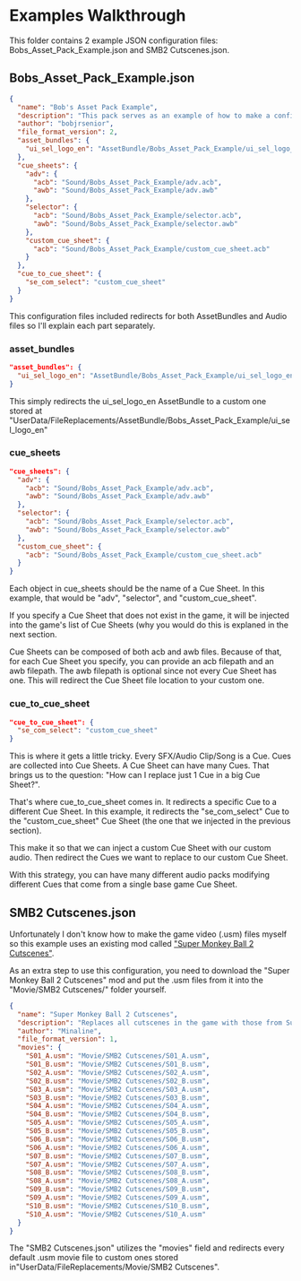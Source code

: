 # Examples Walkthrough

This folder contains 2 example JSON configuration files: Bobs_Asset_Pack_Example.json and SMB2 Cutscenes.json.

## Bobs_Asset_Pack_Example.json

```json
{
  "name": "Bob's Asset Pack Example",
  "description": "This pack serves as an example of how to make a configuration file for SMBBM FileRedirector",
  "author": "bobjrsenior",
  "file_format_version": 2,
  "asset_bundles": {
    "ui_sel_logo_en": "AssetBundle/Bobs_Asset_Pack_Example/ui_sel_logo_en"
  },
  "cue_sheets": {
    "adv": {
      "acb": "Sound/Bobs_Asset_Pack_Example/adv.acb",
      "awb": "Sound/Bobs_Asset_Pack_Example/adv.awb"
    },
    "selector": {
      "acb": "Sound/Bobs_Asset_Pack_Example/selector.acb",
      "awb": "Sound/Bobs_Asset_Pack_Example/selector.awb"
    },
    "custom_cue_sheet": {
      "acb": "Sound/Bobs_Asset_Pack_Example/custom_cue_sheet.acb"
    }
  },
  "cue_to_cue_sheet": {
    "se_com_select": "custom_cue_sheet"
  }
}
```

This configuration files included redirects for both AssetBundles and Audio files so I'll explain each part separately.

### asset_bundles

```json
"asset_bundles": {
  "ui_sel_logo_en": "AssetBundle/Bobs_Asset_Pack_Example/ui_sel_logo_en"
}
```

This simply redirects the ui_sel_logo_en AssetBundle to a custom one stored at "UserData/FileReplacements/AssetBundle/Bobs_Asset_Pack_Example/ui_sel_logo_en"

### cue_sheets

```json
"cue_sheets": {
  "adv": {
    "acb": "Sound/Bobs_Asset_Pack_Example/adv.acb",
    "awb": "Sound/Bobs_Asset_Pack_Example/adv.awb"
  },
  "selector": {
    "acb": "Sound/Bobs_Asset_Pack_Example/selector.acb",
    "awb": "Sound/Bobs_Asset_Pack_Example/selector.awb"
  },
  "custom_cue_sheet": {
    "acb": "Sound/Bobs_Asset_Pack_Example/custom_cue_sheet.acb"
  }
}
```

Each object in cue_sheets should be the name of a Cue Sheet. In this example, that would be "adv", "selector", and "custom_cue_sheet".

If you specify a Cue Sheet that does not exist in the game, it will be injected into the game's list of Cue Sheets (why you would do this is explaned in the next section.

Cue Sheets can be composed of both acb and awb files. Because of that, for each Cue Sheet you specify, you can provide an acb filepath and an awb filepath. The awb filepath is optional since not every Cue Sheet has one. This will redirect the Cue Sheet file location to your custom one.

### cue_to_cue_sheet

```json
"cue_to_cue_sheet": {
  "se_com_select": "custom_cue_sheet"
}
```

This is where it gets a little tricky. Every SFX/Audio Clip/Song is a Cue. Cues are collected into Cue Sheets. A Cue Sheet can have many Cues. That brings us to the question: "How can I replace just 1 Cue in a big Cue Sheet?".

That's where cue_to_cue_sheet comes in. It redirects a specific Cue to a different Cue Sheet. In this example, it redirects the "se_com_select" Cue to the "custom_cue_sheet" Cue Sheet (the one that we injected in the previous section).

This make it so that we can inject a custom Cue Sheet with our custom audio. Then redirect the Cues we want to replace to our custom Cue Sheet.

With this strategy, you can have many different audio packs modifying different Cues that come from a single base game Cue Sheet.


## SMB2 Cutscenes.json

Unfortunately I don't know how to make the game video (.usm) files myself so this example uses an existing mod called ["Super Monkey Ball 2 Cutscenes"](https://gamebanana.com/mods/327155).

As an extra step to use this configuration, you need to download the "Super Monkey Ball 2 Cutscenes" mod and put the .usm files from it into the "Movie/SMB2 Cutscenes/" folder yourself.

```json
{
  "name": "Super Monkey Ball 2 Cutscenes",
  "description": "Replaces all cutscenes in the game with those from Super Monkey Ball 2",
  "author": "Minaline",
  "file_format_version": 1,
  "movies": {
    "S01_A.usm": "Movie/SMB2 Cutscenes/S01_A.usm",
    "S01_B.usm": "Movie/SMB2 Cutscenes/S01_B.usm",
    "S02_A.usm": "Movie/SMB2 Cutscenes/S02_A.usm",
    "S02_B.usm": "Movie/SMB2 Cutscenes/S02_B.usm",
    "S03_A.usm": "Movie/SMB2 Cutscenes/S03_A.usm",
    "S03_B.usm": "Movie/SMB2 Cutscenes/S03_B.usm",
    "S04_A.usm": "Movie/SMB2 Cutscenes/S04_A.usm",
    "S04_B.usm": "Movie/SMB2 Cutscenes/S04_B.usm",
    "S05_A.usm": "Movie/SMB2 Cutscenes/S05_A.usm",
    "S05_B.usm": "Movie/SMB2 Cutscenes/S05_B.usm",
    "S06_B.usm": "Movie/SMB2 Cutscenes/S06_B.usm",
    "S06_A.usm": "Movie/SMB2 Cutscenes/S06_A.usm",
    "S07_B.usm": "Movie/SMB2 Cutscenes/S07_B.usm",
    "S07_A.usm": "Movie/SMB2 Cutscenes/S07_A.usm",
    "S08_B.usm": "Movie/SMB2 Cutscenes/S08_B.usm",
    "S08_A.usm": "Movie/SMB2 Cutscenes/S08_A.usm",
    "S09_B.usm": "Movie/SMB2 Cutscenes/S09_B.usm",
    "S09_A.usm": "Movie/SMB2 Cutscenes/S09_A.usm",
    "S10_B.usm": "Movie/SMB2 Cutscenes/S10_B.usm",
    "S10_A.usm": "Movie/SMB2 Cutscenes/S10_A.usm"
  }
}
```

The "SMB2 Cutscenes.json" utilizes the "movies" field and redirects every default .usm movie file to custom ones stored in"UserData/FileReplacements/Movie/SMB2 Cutscenes".
